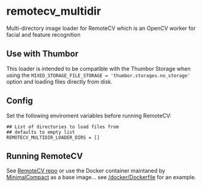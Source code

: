 # remotecv_multidir
Multi-directory image loader for RemoteCV which is an OpenCV worker for facial and feature recognition

## Use with Thumbor
This loader is intended to be compatible with the Thumbor Storage when using the `MIXED_STORAGE_FILE_STORAGE = 'thumbor.storages.no_storage'` option and loading files directly from disk.

## Config

Set the following enviroment variables before running RemoteCV:
```
## List of directories to load files from
## defaults to empty list
REMOTECV_MULTIDIR_LOADER_DIRS = []
```

## Running RemoteCV

See [RemoteCV repo](https://github.com/thumbor/remotecv)
or use the Docker container maintaned by [MinimalCompact](https://github.com/MinimalCompact/thumbor/tree/master/remotecv) as a base image... see [/docker/Dockerfile](https://github.com/MinimalCompact/benneic/tree/master/docker) for an example.
